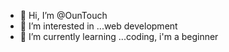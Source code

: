 - 👋 Hi, I’m @OunTouch
- 👀 I’m interested in ...web development
- 🌱 I’m currently learning ...coding, i'm a beginner

<!---
OunTouch/OunTouch is a ✨ special ✨ repository because its `README.md` (this file) appears on your GitHub profile.
You can click the Preview link to take a look at your changes.
--->
